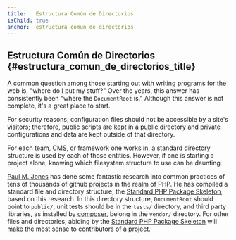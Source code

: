 ```yaml
---
title:   Estructura Común de Directorios
isChild: true
anchor:  estructura_comun_de_directorios
---
```


## Estructura Común de Directorios {#estructura_comun_de_directorios_title}

A common question among those starting out with writing programs for the web is, "where do I put my stuff?" Over the years, this answer has consistently been "where the `DocumentRoot` is." Although this answer is not complete, it's a great place to start.

For security reasons, configuration files should not be accessible by a site's visitors; therefore, public scripts are kept in a public directory and private configurations and data are kept outside of that directory.

For each team, CMS, or framework one works in, a standard directory structure is used by each of those entities. However, if one is starting a project alone, knowing which filesystem structure to use can be daunting.

[Paul M. Jones] has done some fantastic research into common practices of tens of thousands of github projects in the realm of PHP. He has compiled a standard file and directory structure, the [Standard PHP Package Skeleton], based on this research. In this directory structure, `DocumentRoot` should point to `public/`, unit tests should be in the `tests/` directory, and third party libraries, as installed by [composer], belong in the `vendor/` directory. For other files and directories, abiding by the [Standard PHP Package Skeleton] will make the most sense to contributors of a project.

[Paul M. Jones]: https://paul-m-jones.com/
[Standard PHP Package Skeleton]: https://github.com/php-pds/skeleton
[Composer]: /#composer_and_packagist

